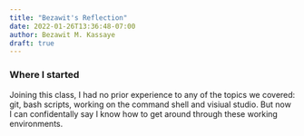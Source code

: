 ```yaml
---
title: "Bezawit's Reflection"
date: 2022-01-26T13:36:48-07:00
author: Bezawit M. Kassaye
draft: true
---
```


### Where I started

Joining this class, I had no prior experience to any of the topics we covered: git, bash scripts, working on the command shell and visiual studio. But now I can confidentally say I know how to get around through these working environments.

